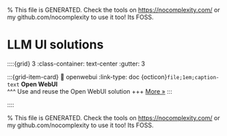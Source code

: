 
% This file is GENERATED. Check the tools on https://nocomplexity.com/ or my github.com/nocomplexity to use it too! Its FOSS. 

# LLM UI solutions 
::::{grid} 3
:class-container: text-center
:gutter: 3 

:::{grid-item-card}
:link: openwebui
:link-type: doc
{octicon}`file;1em;caption-text` **Open WebUI**        
^^^
Use and reuse the Open WebUI solution
+++
[More »](openwebui)
:::

::::


% This file is GENERATED. Check the tools on https://nocomplexity.com/ or my github.com/nocomplexity to use it too! Its FOSS. 

